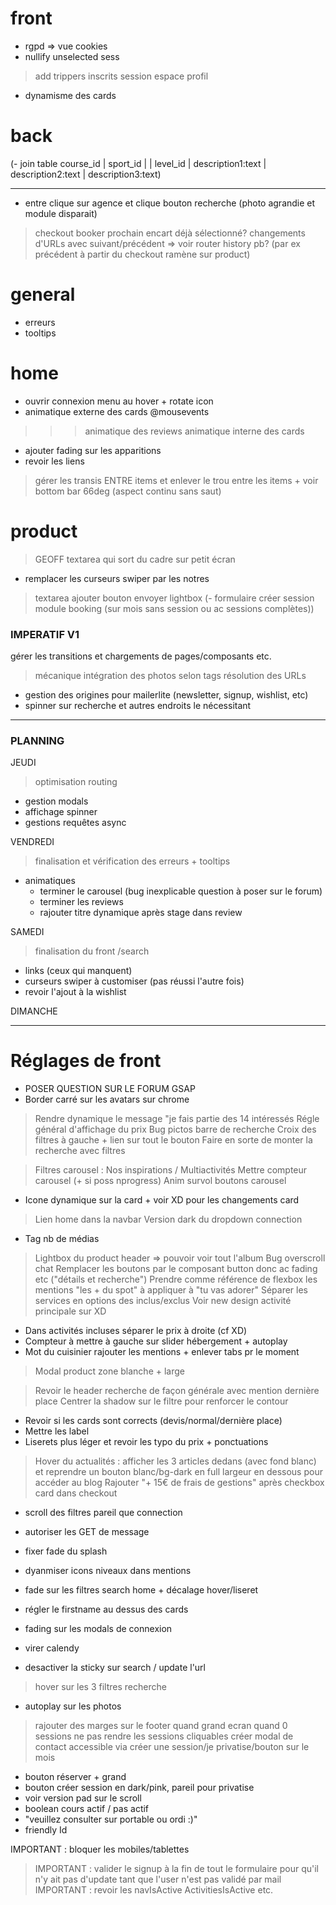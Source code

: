 # front
- rgpd => vue cookies
- nullify unselected sess
> add trippers inscrits session
> espace profil
- dynamisme des cards

# back
(- join table course_id | sport_id | | level_id | description1:text |  description2:text |  description3:text)

__________

- entre clique sur agence et clique bouton recherche (photo agrandie et module disparait)
> checkout booker prochain encart déjà sélectionné?
> changements d'URLs avec suivant/précédent => voir router history pb? (par ex précédent à partir du checkout ramène sur product)

# general
- erreurs
- tooltips

# home
- ouvrir connexion menu au hover + rotate icon
- animatique externe des cards @mousevents
>>> animatique des reviews
> animatique interne des cards

- ajouter fading sur les apparitions
- revoir les liens
> gérer les transis ENTRE items et enlever le trou entre les items + voir bottom bar 66deg (aspect continu sans saut)

# product
> GEOFF textarea qui sort du cadre sur petit écran
- remplacer les curseurs swiper par les notres

> textarea ajouter bouton envoyer
> lightbox
(- formulaire créer session module booking (sur mois sans session ou ac sessions complètes))

### IMPERATIF V1 ###
 gérer les transitions et chargements de pages/composants etc.
> mécanique intégration des photos selon tags
> résolution des URLs
- gestion des origines pour mailerlite (newsletter, signup, wishlist, etc)
- spinner sur recherche et autres endroits le nécessitant

____________________________________________

### PLANNING

JEUDI
> optimisation routing
  - gestion modals
  - affichage spinner
  - gestions requêtes async

VENDREDI
> finalisation et vérification des erreurs + tooltips
+ animatiques
  - terminer le carousel (bug inexplicable question à poser sur le forum)
  - terminer les reviews
  - rajouter titre dynamique après stage dans review

SAMEDI
> finalisation du front /search
+ links (ceux qui manquent)
+ curseurs swiper à customiser (pas réussi l'autre fois)
+ revoir l'ajout à la wishlist

DIMANCHE

___________________________


# Réglages de front

- POSER QUESTION SUR LE FORUM GSAP
- Border carré sur les avatars sur chrome
> Rendre dynamique le message "je fais partie des 14 intéressés
> Régle général d'affichage du prix
> Bug pictos barre de recherche
> Croix des filtres à gauche + lien sur tout le bouton
> Faire en sorte de monter la recherche avec filtres

> Filtres carousel : Nos inspirations / Multiactivités
> Mettre compteur carousel (+ si poss nprogress)
> Anim survol boutons carousel
- Icone dynamique sur la card + voir XD pour les changements card

> Lien home dans la navbar
> Version dark du dropdown connection
- Tag nb de médias
> Lightbox du product header => pouvoir voir tout l'album
> Bug overscroll chat
> Remplacer les boutons par le composant button donc ac fading etc ("détails et recherche")
> Prendre comme référence de flexbox les mentions "les + du spot" à appliquer à "tu vas adorer"
> Séparer les services en options des inclus/exclus
> Voir new design activité principale sur XD
- Dans activités incluses séparer le prix à droite (cf XD)
- Compteur à mettre à gauche sur slider hébergement + autoplay
- Mot du cuisinier rajouter les mentions + enlever tabs pr le moment
> Modal product zone blanche + large

> Revoir le header recherche de façon générale avec mention dernière place
> Centrer la shadow sur le filtre pour renforcer le contour
- Revoir si les cards sont corrects (devis/normal/dernière place)
- Mettre les label
- Liserets plus léger et revoir les typo du prix + ponctuations
> Hover du actualités : afficher les 3 articles dedans (avec fond blanc) et reprendre un bouton blanc/bg-dark en full largeur en dessous pour accéder au blog
> Rajouter "+ 15€ de frais de gestions" après checkbox card dans checkout
- scroll des filtres pareil que connection
- autoriser les GET de message
- fixer fade du splash
- dyanmiser icons niveaux dans mentions
- fade sur les filtres search home + décalage hover/liseret
- régler le firstname au dessus des cards

- fading sur les modals de connexion
- virer calendy
- desactiver la sticky sur search / update l'url
> hover sur les 3 filtres recherche
- autoplay sur les photos
> rajouter des marges sur le footer quand grand ecran
> quand 0 sessions ne pas rendre les sessions cliquables
> créer modal de contact accessible via créer une session/je privatise/bouton sur le mois
- bouton réserver + grand
- bouton créer session en dark/pink, pareil pour privatise
- voir version pad sur le scroll
- boolean cours actif / pas actif
- "veuillez consulter sur portable ou ordi :)"
- friendly Id


IMPORTANT : bloquer les mobiles/tablettes
> IMPORTANT : valider le signup à la fin de tout le formulaire pour qu'il n'y ait pas d'update tant que l'user n'est pas validé par mail
> IMPORTANT : revoir les navIsActive ActivitiesIsActive etc.











